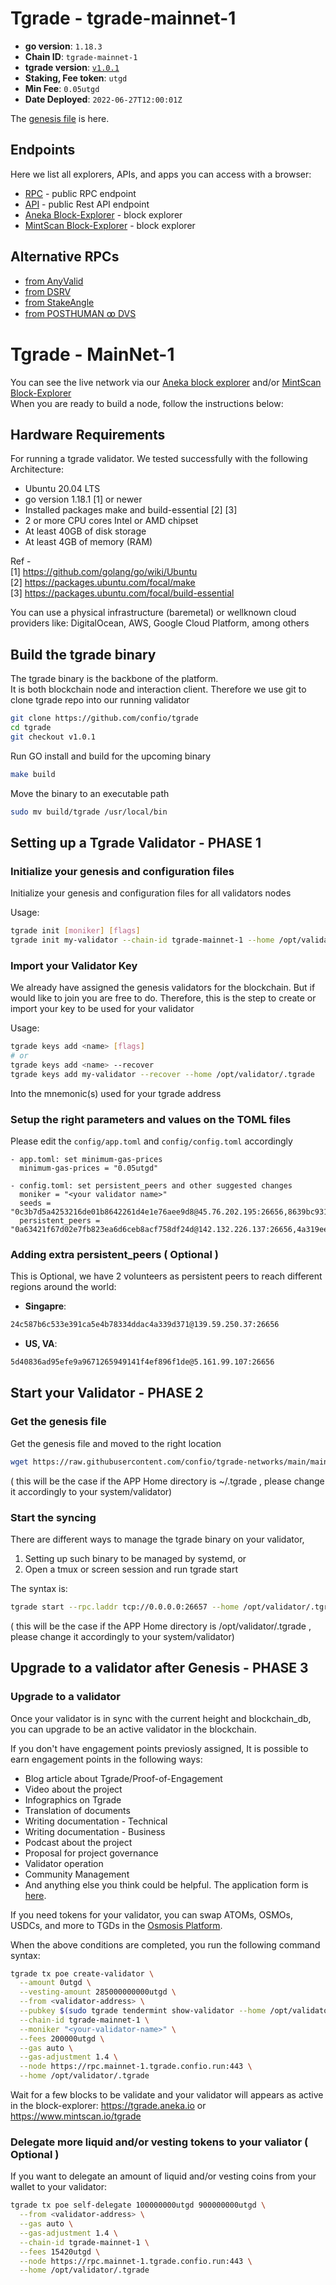 # Tgrade - tgrade-mainnet-1

- **go version**: `1.18.3`
- **Chain ID**: `tgrade-mainnet-1`
- **tgrade version**: [`v1.0.1`](https://github.com/confio/tgrade/releases/tag/v1.0.1)
- **Staking, Fee token**: `utgd`
- **Min Fee**: `0.05utgd`
- **Date Deployed**: `2022-06-27T12:00:01Z`

The [genesis file](mainnet-1/config/genesis.json) is here.

## Endpoints

Here we list all explorers, APIs, and apps you can access with a browser:

* [RPC](https://rpc.mainnet-1.tgrade.confio.run) - public RPC endpoint
* [API](https://api.mainnet-1.tgrade.confio.run) - public Rest API endpoint
* [Aneka Block-Explorer](https://tgrade.aneka.io) - block explorer
* [MintScan Block-Explorer](https://www.mintscan.io/tgrade) - block explorer

## Alternative RPCs
* [from AnyValid](https://tgrade-rpc.anyvalid.com/status)
* [from DSRV](https://tgrade-mainnet-rpc.allthatnode.com:26657/status)
* [from StakeAngle](https://tgrade-rpc.stakeangle.com/status)
* [from POSTHUMAN ꝏ DVS](https://rpc.tgrade.posthuman.digital/status)

# Tgrade - MainNet-1

You can see the live network via our [Aneka block explorer](https://tgrade.aneka.io) and/or [MintScan Block-Explorer](https://www.mintscan.io/tgrade)\
When you are ready to build a node, follow the instructions below:

## Hardware Requirements
For running a tgrade validator. We tested successfully with the following Architecture:

- Ubuntu 20.04 LTS
- go version 1.18.1 [1] or newer
- Installed packages make and build-essential [2] [3]
- 2 or more CPU cores Intel or AMD chipset
- At least 40GB of disk storage
- At least 4GB of memory (RAM)

Ref - \
[1] https://github.com/golang/go/wiki/Ubuntu \
[2] https://packages.ubuntu.com/focal/make \
[3] https://packages.ubuntu.com/focal/build-essential

You can use a physical infrastructure (baremetal) or wellknown cloud providers like: DigitalOcean, AWS, Google Cloud Platform, among others

## Build the tgrade binary
The tgrade binary is the backbone of the platform. \
It is both blockchain node and interaction client. Therefore we use git to clone tgrade repo into our running validator
```bash
git clone https://github.com/confio/tgrade
cd tgrade
git checkout v1.0.1
```

Run GO install and build for the upcoming binary
```bash
make build
```

Move the binary to an executable path
```bash
sudo mv build/tgrade /usr/local/bin
```

## Setting up a Tgrade Validator - PHASE 1

### Initialize your genesis and configuration files
Initialize your genesis and configuration files for all validators nodes

Usage:
```bash
tgrade init [moniker] [flags]
tgrade init my-validator --chain-id tgrade-mainnet-1 --home /opt/validator/.tgrade
```

### Import your Validator Key
We already have assigned the genesis validators for the blockchain. But if would like to join you are free to do.
Therefore, this is the step to create or import your key to be used for your validator

Usage:
```bash
tgrade keys add <name> [flags]
# or
tgrade keys add <name> --recover
tgrade keys add my-validator --recover --home /opt/validator/.tgrade
```

Into the mnemonic(s) used for your tgrade address

### Setup the right parameters and values on the TOML files
Please edit the `config/app.toml` and `config/config.toml` accordingly

```
- app.toml: set minimum-gas-prices
  minimum-gas-prices = "0.05utgd"

- config.toml: set persistent_peers and other suggested changes
  moniker = "<your validator name>"
  seeds = "0c3b7d5a4253216de01b8642261d4e1e76aee9d8@45.76.202.195:26656,8639bc931d5721a64afc1ea52ca63ae40161bd26@194.163.144.63:26656"
  persistent_peers = "0a63421f67d02e7fb823ea6d6ceb8acf758df24d@142.132.226.137:26656,4a319eead699418e974e8eed47c2de6332c3f825@167.235.255.9:26656,6918efd409684d64694cac485dbcc27dfeea4f38@49.12.240.203:26656"
```

### Adding extra persistent_peers ( Optional )
This is Optional, we have 2 volunteers as persistent peers to reach different regions around the world:
- **Singapre**:
```bash
24c587b6c533e391ca5e4b78334ddac4a339d371@139.59.250.37:26656
```
- **US, VA**:
```bash
5d40836ad95efe9a9671265949141f4ef896f1de@5.161.99.107:26656
```

## Start your Validator - PHASE 2

### Get the genesis file

Get the genesis file and moved to the right location
```bash
wget https://raw.githubusercontent.com/confio/tgrade-networks/main/mainnet-1/config/genesis.json -O ~/.tgrade/config/genesis.json
```
( this will be the case if the APP Home directory is ~/.tgrade , please change it accordingly to your system/validator)

### Start the syncing
There are different ways to manage the tgrade binary on your validator,
1. Setting up such binary to be managed by systemd, or
2. Open a tmux or screen session and run tgrade start

The syntax is:
```bash
tgrade start --rpc.laddr tcp://0.0.0.0:26657 --home /opt/validator/.tgrade
```
( this will be the case if the APP Home directory is /opt/validator/.tgrade , please change it accordingly to your system/validator)

## Upgrade to a validator after Genesis - PHASE 3

### Upgrade to a validator
Once your validator is in sync with the current height and blockchain_db, you can upgrade to be an active validator in the blockchain.

If you don't have engagement points previosly assigned, 
It is possible to earn engagement points in the following ways:

- Blog article about Tgrade/Proof-of-Engagement
- Video about the project
- Infographics on Tgrade
- Translation of documents
- Writing documentation - Technical
- Writing documentation - Business
- Podcast about the project
- Proposal for project governance
- Validator operation
- Community Management
- And anything else you think could be helpful. The application form is [here](https://docs.google.com/forms/d/e/1FAIpQLScJxyazrE5XqhKPiU_3FAI1kuPdMUTnX3gUj_ZX3Q1vluZ0Dg/viewform).

If you need tokens for your validator, you can swap ATOMs, OSMOs, USDCs, and more to TGDs in the [Osmosis Platform](https://app.osmosis.zone/).

When the above conditions are completed, you run the following command syntax:
```bash
tgrade tx poe create-validator \
  --amount 0utgd \
  --vesting-amount 285000000000utgd \
  --from <validator-address> \
  --pubkey $(sudo tgrade tendermint show-validator --home /opt/validator/.tgrade) \
  --chain-id tgrade-mainnet-1 \
  --moniker "<your-validator-name>" \
  --fees 200000utgd \
  --gas auto \
  --gas-adjustment 1.4 \
  --node https://rpc.mainnet-1.tgrade.confio.run:443 \
  --home /opt/validator/.tgrade
```

Wait for a few blocks to be validate and your validator will appears as active in the block-explorer: https://tgrade.aneka.io or https://www.mintscan.io/tgrade

### Delegate more liquid and/or vesting tokens to your valiator ( Optional )
If you want to delegate an amount of liquid and/or vesting coins from your wallet to your validator:
```bash
tgrade tx poe self-delegate 100000000utgd 900000000utgd \
  --from <validator-address> \
  --gas auto \
  --gas-adjustment 1.4 \
  --chain-id tgrade-mainnet-1 \
  --fees 15420utgd \
  --node https://rpc.mainnet-1.tgrade.confio.run:443 \
  --home /opt/validator/.tgrade
```

